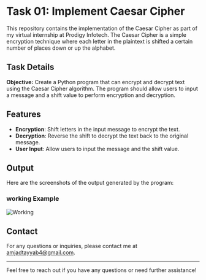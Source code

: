 # Task 01: Implement Caesar Cipher

This repository contains the implementation of the Caesar Cipher as part of my virtual internship at Prodigy Infotech. The Caesar Cipher is a simple encryption technique where each letter in the plaintext is shifted a certain number of places down or up the alphabet.

## Task Details

**Objective:**
Create a Python program that can encrypt and decrypt text using the Caesar Cipher algorithm. The program should allow users to input a message and a shift value to perform encryption and decryption.

## Features

- **Encryption**: Shift letters in the input message to encrypt the text.
- **Decryption**: Reverse the shift to decrypt the text back to the original message.
- **User Input**: Allow users to input the message and the shift value.

## Output

Here are the screenshots of the output generated by the program:

### working Example
![Working](https://i.imgur.com/lGVupJO.png)



## Contact

For any questions or inquiries, please contact me at [amjadtayyab4@gmail.com](mailto:amjadtayyab4@gmail.com).

---

Feel free to reach out if you have any questions or need further assistance!
